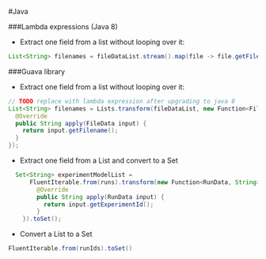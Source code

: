 #Java

###Lambda expressions (Java 8)
* Extract one field from a list without looping over it:
```java
List<String> filenames = fileDataList.stream().map(file -> file.getFilename()).collect(Collectors.toList());
```

###Guava library
* Extract one field from a list without looping over it:
```java
// TODO replace with lambda expression after upgrading to java 8
List<String> filenames = Lists.transform(fileDataList, new Function<FileData, String>() {
  @Override
  public String apply(FileData input) {
    return input.getFilename();
  }
});
```
* Extract one field from a List and convert to a Set
```java
  Set<String> experimentModelList =
      FluentIterable.from(runs).transform(new Function<RunData, String>() {
        @Override
        public String apply(RunData input) {
          return input.getExperimentId();
        }
    }).toSet();
```
* Convert a List to a Set
```java
FluentIterable.from(runIds).toSet()
```
